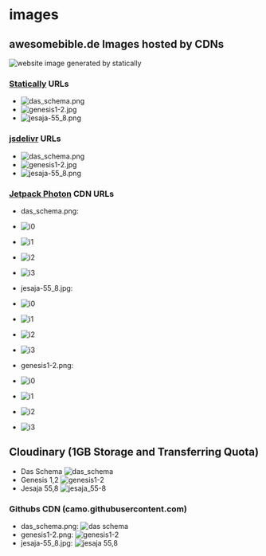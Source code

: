 # images
## awesomebible.de Images hosted by CDNs

![website image generated by statically](https://cdn.statically.io/screenshot/awesomebible.de)

### [Statically](https://statically.io) URLs
- ![das_schema.png](https://cdn.statically.io/gh/awesomebible/images/aa60f151/das_schema.png)
- ![genesis1-2.jpg](https://cdn.statically.io/gh/awesomebible/images/aa60f151/genesis1-2.jpg)
- ![jesaja-55_8.png](https://cdn.statically.io/gh/awesomebible/images/aa60f151/jesaja-55_8.png)

### [jsdelivr](https://jsdelivr.com) URLs
- ![das_schema.png](https://cdn.jsdelivr.net/gh/awesomebible/images/das_schema.png)
- ![genesis1-2.jpg](https://cdn.jsdelivr.net/gh/awesomebible/images/genesis1-2.jpg)
- ![jesaja-55_8.png](https://cdn.jsdelivr.net/gh/awesomebible/images/jesaja-55_8.png)

### [Jetpack Photon](https://jetpack.com) CDN URLs
- das_schema.png:
 - ![i0](https://i0.wp.com/raw.githubusercontent.com/awesomebible/images/master/das_schema.png?ssl=1)
 - ![i1](https://i1.wp.com/raw.githubusercontent.com/awesomebible/images/master/das_schema.png?ssl=1)
 - ![i2](https://i2.wp.com/raw.githubusercontent.com/awesomebible/images/master/das_schema.png?ssl=1)
 - ![i3](https://i3.wp.com/raw.githubusercontent.com/awesomebible/images/master/das_schema.png?ssl=1)
 
 - jesaja-55_8.jpg:
  - ![i0](https://i0.wp.com/raw.githubusercontent.com/awesomebible/images/master/jesaja-55_8.png?ssl=1)
  - ![i1](https://i1.wp.com/raw.githubusercontent.com/awesomebible/images/master/jesaja-55_8.png?ssl=1)
  - ![i2](https://i2.wp.com/raw.githubusercontent.com/awesomebible/images/master/jesaja-55_8.png?ssl=1)
  - ![i3](https://i3.wp.com/raw.githubusercontent.com/awesomebible/images/master/jesaja-55_8.png?ssl=1)
  
 - genesis1-2.png:
  - ![i0](https://i0.wp.com/raw.githubusercontent.com/awesomebible/images/master/genesis1-2.jpg?ssl=1)
  - ![i1](https://i1.wp.com/raw.githubusercontent.com/awesomebible/images/master/genesis1-2.jpg?ssl=1)
  - ![i2](https://i2.wp.com/raw.githubusercontent.com/awesomebible/images/master/genesis1-2.jpg?ssl=1)
  - ![i3](https://i3.wp.com/raw.githubusercontent.com/awesomebible/images/master/genesis1-2.jpg?ssl=1)
  
## Cloudinary (1GB Storage and Transferring Quota)
- Das Schema ![das_schema](https://res.cloudinary.com/dw0kys5rv/image/upload/v1590943540/awesomeBible/das_schema_djrdor.png)
- Genesis 1,2 ![genesis1-2](https://res.cloudinary.com/dw0kys5rv/image/upload/v1590943542/awesomeBible/genesis1-2_lw3a9r.jpg)
- Jesaja 55,8 ![jesaja_55-8](https://res.cloudinary.com/dw0kys5rv/image/upload/v1590943586/awesomeBible/jesaja-55_8_ifqwjq.png)

### Githubs CDN (camo.githubusercontent.com)
- das_schema.png: ![das schema](https://camo.githubusercontent.com/478882572457212b56d457296fb2a8edc2cae816/68747470733a2f2f63646e2e737461746963616c6c792e696f2f67682f617765736f6d656269626c652f696d616765732f61613630663135312f6461735f736368656d612e706e67)
- genesis1-2.png:
![genesis1-2](https://camo.githubusercontent.com/777aa23045425831b95305bf966e6f519360b883/68747470733a2f2f63646e2e737461746963616c6c792e696f2f67682f617765736f6d656269626c652f696d616765732f61613630663135312f67656e65736973312d322e6a7067)
- jesaja-55_8.jpg:
![jesaja 55,8](https://camo.githubusercontent.com/521b350c24de714a6c508cb279379418551793cf/68747470733a2f2f63646e2e737461746963616c6c792e696f2f67682f617765736f6d656269626c652f696d616765732f61613630663135312f6a6573616a612d35355f382e706e67)
